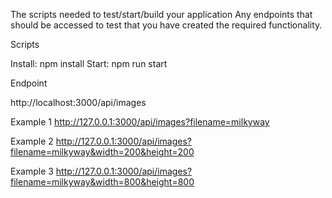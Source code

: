 The scripts needed to test/start/build your application
Any endpoints that should be accessed to test that you have created the required functionality.

Scripts

Install: npm install
Start: npm run start

Endpoint

http://localhost:3000/api/images

Example 1
http://127.0.0.1:3000/api/images?filename=milkyway

Example 2
http://127.0.0.1:3000/api/images?filename=milkyway&width=200&height=200

Example 3
http://127.0.0.1:3000/api/images?filename=milkyway&width=800&height=800
